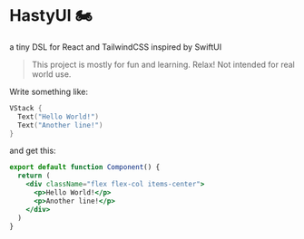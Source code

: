 # HastyUI 🏍️

a tiny DSL for React and TailwindCSS inspired by SwiftUI

> This project is mostly for fun and learning. Relax! Not intended for real world use.

Write something like:

```swift
VStack {
  Text("Hello World!")
  Text("Another line!")
}
```

and get this:

```jsx
export default function Component() {
  return (
    <div className="flex flex-col items-center">
      <p>Hello World!</p>
      <p>Another line!</p>
    </div>
  )
}
```
